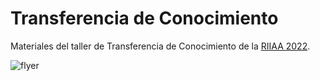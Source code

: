 # Transferencia de Conocimiento

Materiales del taller de Transferencia de Conocimiento de la [RIIAA 2022](https://www.riiaa.org/).

![flyer](https://github.com/bereml/riiaa-22-tl/blob/master/figs/rlyer)
